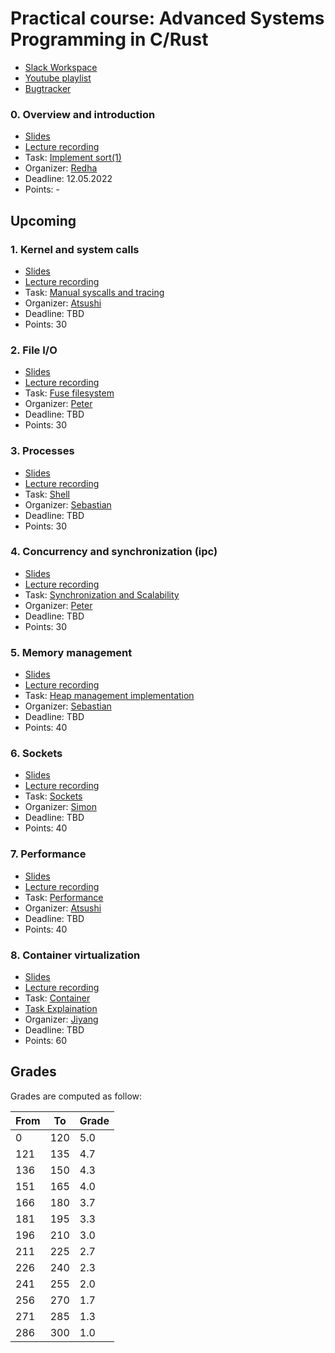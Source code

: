 # Practical course: Advanced Systems Programming in C/Rust

- [Slack Workspace](https://ls1-courses-tum.slack.com)
- [Youtube playlist](https://www.youtube.com/playlist?list=PLfKm1-FQibbAdPAHgK5Pv8LNRr0o4vou7)
- [Bugtracker](https://github.com/ls1-sys-prog-course/docs/issues)

### 0. Overview and introduction

- [Slides](slides/00-introduction.pdf)
- [Lecture recording](https://www.youtube.com/watch?v=PXwlzMTT0VA&list=PLfKm1-FQibbAdPAHgK5Pv8LNRr0o4vou7&index=2)
- Task: [Implement sort(1)](https://github.com/ls1-sys-prog-course/task0-sort)
- Organizer: [Redha](https://github.com/rgouicem)
- Deadline: 12.05.2022
- Points: -

## Upcoming

### 1. Kernel and system calls

- [Slides](slides/01-system_calls.pdf)
- [Lecture recording](https://youtu.be/qO33G1od3Xo)
- Task: [Manual syscalls and tracing](https://github.com/ls1-sys-prog-course/task1-syscalls)
- Organizer: [Atsushi](https://github.com/AtsushiKoshiba)
- Deadline: TBD
- Points: 30

### 2. File I/O

- [Slides](slides/02-files.pdf)
- [Lecture recording](https://youtu.be/wDPH8DYZwCg)
- Task: [Fuse filesystem](https://github.com/ls1-sys-prog-course/task2-fileio)
- Organizer: [Peter](https://github.com/pogobanane)
- Deadline: TBD
- Points: 30

### 3. Processes

- [Slides](slides/03-processes.pdf)
- [Lecture recording](https://www.youtube.com/watch?v=qNzgterdPng)
- Task: [Shell](https://github.com/ls1-sys-prog-course/task3-processes)
- Organizer: [Sebastian](https://github.com/Sebastian-Reimers)
- Deadline: TBD
- Points: 30

### 4. Concurrency and synchronization (ipc)

- [Slides](slides/04-concurrency.pdf)
- [Lecture recording](https://youtu.be/Bj-1pFh8Bck)
- Task: [Synchronization and Scalability](https://github.com/ls1-sys-prog-course/task4-concurrency)
- Organizer: [Peter](https://github.com/pogobanane)
- Deadline: TBD
- Points: 30

### 5. Memory management

- [Slides](slides/05-memory_management.pdf)
- [Lecture recording](https://youtu.be/1LxVzohqRx0)
- Task: [Heap management implementation](https://github.com/ls1-sys-prog-course/task5-memory)
- Organizer: [Sebastian](https://github.com/Sebastian-Reimers)
- Deadline: TBD
- Points: 40

### 6. Sockets

- [Slides](slides/06-network_programming.pdf)
- [Lecture recording](https://youtu.be/fDRaXnhjoDE)
- Task: [Sockets](https://github.com/ls1-sys-prog-course/task6-sockets)
- Organizer: [Simon](https://github.com/ackxolotl)
- Deadline: TBD
- Points: 40

### 7. Performance

- [Slides](slides/07-performance.pdf)
- [Lecture recording]()
- Task: [Performance](https://github.com/ls1-sys-prog-course/task7-performance)
- Organizer: [Atsushi](https://github.com/AtsushiKoshiba)
- Deadline: TBD
- Points: 40

### 8. Container virtualization

- [Slides](slides/08-container.pdf)
- [Lecture recording](https://youtu.be/GMs3kLteZvk)
- Task: [Container](https://github.com/ls1-sys-prog-course/task8-container)
- [Task Explaination](https://www.youtube.com/watch?v=INyb4Rj073U)
- Organizer: [Jiyang](https://github.com/jedichen121)
- Deadline: TBD
- Points: 60

## Grades

Grades are computed as follow:

|From| To|Grade|
|----|---|-----|
|0   |120| 5.0 |
|121 |135| 4.7 |
|136 |150| 4.3 |
|151 |165| 4.0 |
|166 |180| 3.7 |
|181 |195| 3.3 |
|196 |210| 3.0 |
|211 |225| 2.7 |
|226 |240| 2.3 |
|241 |255| 2.0 |
|256 |270| 1.7 |
|271 |285| 1.3 |
|286 |300| 1.0 |
